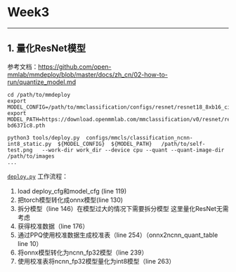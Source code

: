 # Week3
---

## 1. 量化ResNet模型

   参考文档：https://github.com/open-mmlab/mmdeploy/blob/master/docs/zh_cn/02-how-to-run/quantize_model.md
   
   ```
   cd /path/to/mmdeploy
   export MODEL_CONFIG=/path/to/mmclassification/configs/resnet/resnet18_8xb16_cifar10.py
   export MODEL_PATH=https://download.openmmlab.com/mmclassification/v0/resnet/resnet18_b16x8_cifar10_20210528-bd6371c8.pth

   python3 tools/deploy.py  configs/mmcls/classification_ncnn-int8_static.py  ${MODEL_CONFIG}  ${MODEL_PATH}   /path/to/self-test.png   --work-dir work_dir --device cpu --quant --quant-image-dir /path/to/images
   ...
   ```
   
   [`deploy.py`](https://github.com/open-mmlab/mmdeploy/blob/master/tools/deploy.py) 工作流程：
   1. load deploy_cfg和model_cfg (line 119)
   2. 把torch模型转化成onnx模型(line 130)
   3. 拆分模型（line 146）在模型过大的情况下需要拆分模型 这里量化ResNet无需考虑
   4. 获得校准数据（line 176）
   5. 通过PPQ使用校准数据生成校准表（line 254）（onnx2ncnn_quant_table line 10）
   6. 将onnx模型转化为ncnn_fp32模型（line 239）
   7. 使用校准表将ncnn_fp32模型量化为int8模型（line 263）
